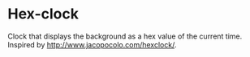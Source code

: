 # Hex-clock
Clock that displays the background as a hex value of the current time.
Inspired by http://www.jacopocolo.com/hexclock/.
